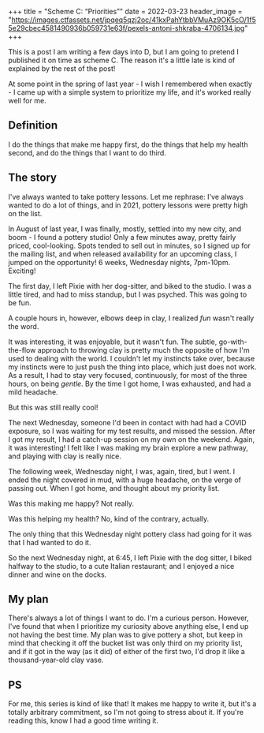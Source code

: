 +++
title = "Scheme C: “Priorities”"
date = 2022-03-23
header_image = "https://images.ctfassets.net/jpqeq5qzj2oc/41kxPahYtbbVMuAz9OK5cO/1f55e29cbec4581490936b059731e63f/pexels-antoni-shkraba-4706134.jpg"
+++

This is a post I am writing a few days into D, but I am going to pretend I published it on time as scheme C. The reason it's a little late is kind of explained by the rest of the post!

At some point in the spring of last year - I wish I remembered when exactly - I came up with a simple system to prioritize my life, and it's worked really well for me.

## Definition

I do the things that make me happy first, do the things that help my health second, and do the things that I want to do third.

## The story

I've always wanted to take pottery lessons. Let me rephrase: I've always wanted to do a lot of things, and in 2021, pottery lessons were pretty high on the list.

In August of last year, I was finally, mostly, settled into my new city, and boom - I found a pottery studio! Only a few minutes away, pretty fairly priced, cool-looking. Spots tended to sell out in minutes, so I signed up for the mailing list, and when released availability for an upcoming class, I jumped on the opportunity! 6 weeks, Wednesday nights, 7pm-10pm. Exciting!

The first day, I left Pixie with her dog-sitter, and biked to the studio. I was a little tired, and had to miss standup, but I was psyched. This was going to be fun.

A couple hours in, however, elbows deep in clay, I realized _fun_ wasn't really the word.

It was interesting, it was enjoyable, but it wasn't fun. The subtle, go-with-the-flow approach to throwing clay is pretty much the opposite of how I'm used to dealing with the world. I couldn't let my instincts take over, because my instincts were to just push the thing into place, which just does not work. As a result, I had to stay very focused, continuously, for most of the three hours, on being _gentle_. By the time I got home, I was exhausted, and had a mild headache.

But this was still really cool!

The next Wednesday, someone I'd been in contact with had had a COVID exposure, so I was waiting for my test results, and missed the session. After I got my result, I had a catch-up session on my own on the weekend. Again, it was interesting! I felt like I was making my brain explore a new pathway, and playing with clay is really nice.

The following week, Wednesday night, I was, again, tired, but I went. I ended the night covered in mud, with a huge headache, on the verge of passing out. When I got home, and thought about my priority list.

Was this making me happy? Not really.

Was this helping my health? No, kind of the contrary, actually.

The only thing that this Wednesday night pottery class had going for it was that I had wanted to do it.

So the next Wednesday night, at 6:45, I left Pixie with the dog sitter, I biked halfway to the studio, to a cute Italian restaurant; and I enjoyed a nice dinner and wine on the docks.

## My plan

There's always a lot of things I want to do. I'm a curious person. However, I've found that when I prioritize my curiosity above anything else, I end up not having the best time. My plan was to give pottery a shot, but keep in mind that checking it off the bucket list was only third on my priority list, and if it got in the way (as it did) of either of the first two, I'd drop it like a thousand-year-old clay vase.

## PS

For me, this series is kind of like that! It makes me happy to write it, but it's a totally arbitrary commitment, so I'm not going to stress about it. If you're reading this, know I had a good time writing it.